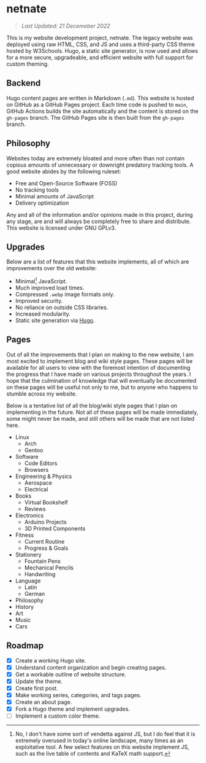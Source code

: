 # netnate

> *Last Updated: 21 Decemeber 2022*

This is my website development project, netnate. The legacy website was deployed using raw HTML, CSS, and JS and uses a third-party CSS theme hosted by W3Schools. Hugo, a static site generator, is now used and allows for a more secure, upgradeable, and efficient website with full support for custom theming.

## Backend

Hugo content pages are written in Markdown (`.md`). This website is hosted on GitHub as a GitHub Pages project. Each time code is pushed to `main`, GitHub Actions builds the site automatically and the content is stored on the `gh-pages` branch. The GitHub Pages site is then built from the `gh-pages` branch.

## Philosophy

Websites today are extremely bloated and more often than not contain copious amounts of unnecessary or downright predatory tracking tools. A good website abides by the following ruleset:

- Free and Open-Source Software (FOSS)
- No tracking tools
- Minimal amounts of JavaScript
- Delivery optimization

Any and all of the information and/or opinions made in this project, during any stage, are and will always be completely free to share and distribute. This website is licensed under GNU GPLv3.

## Upgrades

Below are a list of features that this website implements, all of which are improvements over the old website:

- Minimal[^1] JavaScript.
- Much improved load times.
- Compressed `.webp` image formats only.
- Improved security.
- No reliance on outside CSS libraries.
- Increased modularity.
- Static site generation via [Hugo](https://gohugo.io/).

[^1]: No, I don't have some sort of vendetta against JS, but I do feel that it is extremely overused in today's online landscape, many times as an exploitative tool. A few select features on this website implement JS, such as the live table of contents and KaTeX math support.

## Pages

Out of all the improvements that I plan on making to the new website, I am most excited to implement blog and wiki style pages. These pages will be available for all users to view with the foremost intention of documenting the progress that I have made on various projects throughout the years. I hope that the culmination of knowledge that will eventually be documented on these pages will be useful not only to me, but to anyone who happens to stumble across my website.

Below is a tentative list of all the blog/wiki style pages that I plan on implementing in the future. Not all of these pages will be made immediately, some might never be made, and still others will be made that are not listed here.

- Linux
  - Arch
  - Gentoo
- Software
  - Code Editors
  - Browsers
- Engineering & Physics
  - Aerospace
  - Electrical
- Books
  - Virtual Bookshelf
  - Reviews
- Electronics
  - Arduino Projects
  - 3D Printed Components
- Fitness
  - Current Routine
  - Progress & Goals
- Stationery
  - Fountain Pens
  - Mechanical Pencils
  - Handwriting
- Language
  - Latin
  - German
- Philosophy
- History
- Art
- Music
- Cars

## Roadmap

- [x] Create a working Hugo site.
- [x] Understand content organization and begin creating pages.
- [x] Get a workable outline of website structure.
- [x] Update the theme.
- [x] Create first post.
- [x] Make working series, categories, and tags pages.
- [x] Create an about page.
- [x] Fork a Hugo theme and implement upgrades.
- [ ] Implement a custom color theme.
